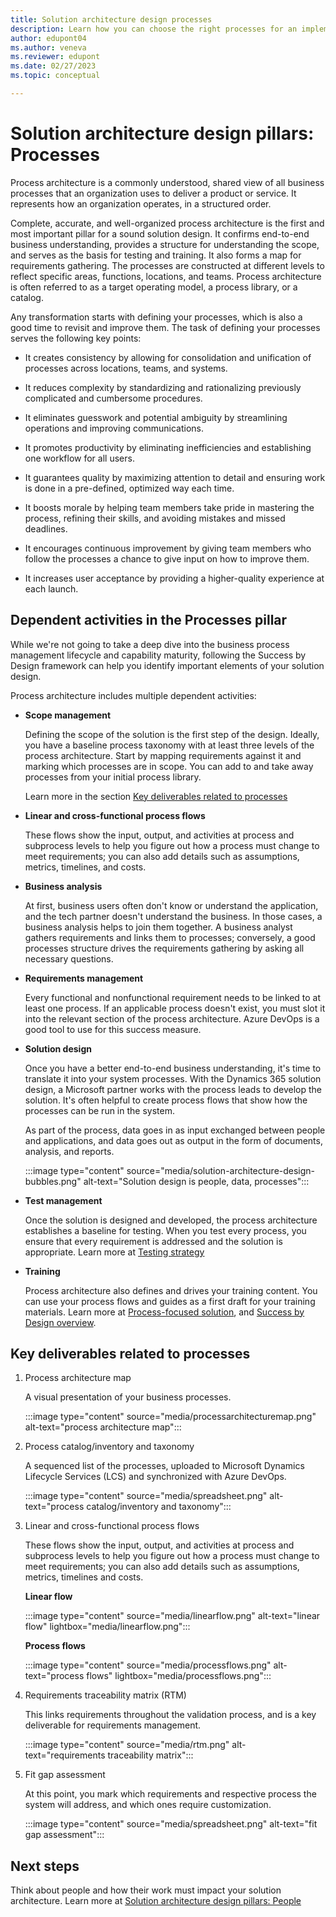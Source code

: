 ```yaml
---
title: Solution architecture design processes
description: Learn how you can choose the right processes for an implementation project. Using solution architecture design pillars, you can learn how to identify those needs and the elements essential to creating a blueprint of your solution.
author: edupont04
ms.author: veneva
ms.reviewer: edupont
ms.date: 02/27/2023
ms.topic: conceptual

---
```


# Solution architecture design pillars: Processes

Process architecture is a commonly understood, shared view of all business processes that an organization uses to deliver a product or service. It represents how an organization operates, in a structured order.  

Complete, accurate, and well-organized process architecture is the first and most important pillar for a sound solution design. It confirms end-to-end business understanding, provides a structure for understanding the scope, and serves as the basis for testing and training. It also forms a map for requirements gathering. The processes are constructed at different levels to reflect specific areas, functions, locations, and teams. Process architecture is often referred to as a target operating model, a process library, or a catalog.

Any transformation starts with defining your processes, which is also a good time to revisit and improve them. The task of defining your processes serves the following key points:

- It creates consistency by allowing for consolidation and unification of processes across locations, teams, and systems.

- It reduces complexity by standardizing and rationalizing previously complicated and cumbersome procedures.

- It eliminates guesswork and potential ambiguity by streamlining operations and improving communications.

- It promotes productivity by eliminating inefficiencies and establishing one workflow for all users.

- It guarantees quality by maximizing attention to detail and ensuring work is done in a pre-defined, optimized way each time.

- It boosts morale by helping team members take pride in mastering the process, refining their skills, and avoiding mistakes and missed deadlines.

- It encourages continuous improvement by giving team members who follow the processes a chance to give input on how to improve them.

- It increases user acceptance by providing a higher-quality experience at each launch.

## Dependent activities in the Processes pillar

While we're not going to take a deep dive into the business process management lifecycle and capability maturity, following the Success by Design framework can help you identify important elements of your solution design.

Process architecture includes multiple dependent activities:

- **Scope management**  

  Defining the scope of the solution is the first step of the design. Ideally, you have a baseline process taxonomy with at least three levels of the process architecture. Start by mapping requirements against it and marking which processes are in scope. You can add to and take away processes from your initial process library.

  Learn more in the section [Key deliverables related to processes](#key-deliverables-related-to-processes)

- **Linear and cross-functional process flows**

  These flows show the input, output, and activities at process and subprocess levels to help you figure out how a process must change to meet requirements; you can also add details such as assumptions, metrics, timelines, and costs.

- **Business analysis**  

  At first, business users often don't know or understand the application, and the tech partner doesn't understand the business. In those cases, a business analysis helps to join them together. A business analyst gathers requirements and links them to processes; conversely, a good processes structure drives the requirements gathering by asking all necessary questions.

- **Requirements management**  

  Every functional and nonfunctional requirement needs to be linked to at least one process. If an applicable process doesn't exist, you must slot it into the relevant section of the process architecture. Azure DevOps is a good tool to use for this success measure.

- **Solution design**  

  Once you have a better end-to-end business understanding, it's time to translate it into your system processes. With the Dynamics 365 solution design, a Microsoft partner works with the process leads to develop the solution. It's often helpful to create process flows that show how the processes can be run in the system.

  As part of the process, data goes in as input exchanged between people and applications, and data goes out as output in the form of documents, analysis, and reports.

  :::image type="content" source="media/solution-architecture-design-bubbles.png" alt-text="Solution design is people, data, processes":::

- **Test management**  

  Once the solution is designed and developed, the process architecture establishes a baseline for testing. When you test every process, you ensure that every requirement is addressed and the solution is appropriate. Learn more at [Testing strategy](testing-strategy.md)

- **Training**  

  Process architecture also defines and drives your training content. You can use your process flows and guides as a first draft for your training materials. Learn more at [Process-focused solution](process-focused-solution.md), and [Success by Design overview](success-by-design.md).

## Key deliverables related to processes

1. Process architecture map  

    A visual presentation of your business processes.

    :::image type="content" source="media/processarchitecturemap.png" alt-text="process architecture map":::
2. Process catalog/inventory and taxonomy

    A sequenced list of the processes, uploaded to Microsoft Dynamics Lifecycle Services (LCS) and synchronized with Azure DevOps.

    :::image type="content" source="media/spreadsheet.png" alt-text="process catalog/inventory and taxonomy":::
3. Linear and cross-functional process flows

    These flows show the input, output, and activities at process and subprocess levels to help you figure out how a process must change to meet requirements; you can also add details such as assumptions, metrics, timelines and costs.

    **Linear flow**  

    :::image type="content" source="media/linearflow.png" alt-text="linear flow" lightbox="media/linearflow.png":::

    **Process flows**  

    :::image type="content" source="media/processflows.png" alt-text="process flows" lightbox="media/processflows.png":::
4. Requirements traceability matrix (RTM)

    This links requirements throughout the validation process, and is a key deliverable for requirements management.  

    :::image type="content" source="media/rtm.png" alt-text="requirements traceability matrix":::
5. Fit gap assessment

    At this point, you mark which requirements and respective process the system will address, and which ones require customization.  

    :::image type="content" source="media/spreadsheet.png" alt-text="fit gap assessment":::

## Next steps

Think about people and how their work must impact your solution architecture. Learn more at [Solution architecture design pillars: People](solution-architecture-design-pillars-people.md)  
